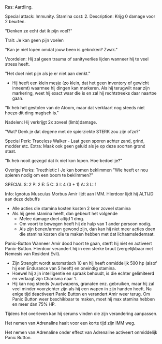 
Ras: Aardling.

Special attack: Immunity.
	Stamina cost: 2.
	Description: Krijg 0 damage voor 2 beurten.

"Denken ze echt dat ik pijn voel?"

Trait: Je kan geen pijn voelen

"Kan je niet lopen omdat jouw been is gebroken? Zwak."

Voordelen: Hij zal geen trauma of sanityverlies lijden wanneer hij te veel stress heeft.

"Het doet niet pijn als je er niet aan denkt."
- Hij heeft een klein mesje (zo klein, dat het geen inventory of gewicht inneemt) waarmee hij dingen kan markeren. Als hij terugwilt naar zijn markering, weet hij exact waar die is en zal hij rechtstreeks daar naartoe gaan.
 
"Ik heb het gestolen van de Atoom, maar dat verklaart nog steeds niet hoezo dit ding magisch is."

Nadelen: Hij verkrijgt 2x zoveel (limb)damage.

"Wat? Denk je dat degene met de spierziekte STERK zou zijn ofzo?"

Special Perk: Traceless Walker
	- Laat geen sporen achter zand, grind, modder etc.
	Extra: Maak ook geen geluid als je op deze soorten grond staat.

"Ik heb nooit gezegd dat ik niet kon lopen. Hoe bedoel je?"

Overige Perks:
	Treethletic I
		Je kan bomen beklimmen
			"Wie heeft er nou spieren nodig om een boom te beklimmen?"

SPECIAL
S: 2
P: 2
E: 5
C: 3
I: 4 (3 + 1)
A: 3
L: 1

Info:
Ignotus Musculus Morbus
Amir lijdt aan IMM. Hierdoor lijdt hij ALTIJD aan deze debuffs
-  Alle acties die stamina kosten kosten 2 keer zoveel stamina
- Als hij geen stamina heeft, dan gebeurt het volgende
	- Melee damage doet altijd 1 dmg.
	- Om voort te bewegen heeft hij de hulp van 1 ander persoon nodig. 
	- Als zijn benen/armen gewond zijn, dan kan hij niet meer acties doen die stamina kosten die te maken hebben met dat lichaamsledemaat.

Panic-Button
Wanneer Amir dood hoort te gaan, sterft hij niet en activeert Panic-Button. Hierdoor verandert hij in een sterke bruut (vergelijkbaar met Nemesis van Resident Evil). 
- Zijn Strenght wordt automatisch 10 en hij heeft onmiddelijk 500 hp (alsof hij een Endurance van 5 heeft) en oneindig stamina. 
- Hoewel hij zijn intelligentie en spraak behoudt, is die echter gelimiteerd en verlaagt zijn Charisma naar 1. 
- Hij kan nog steeds (vuur)wapens, granaten enz. gebruiken, maar  hij zal veel minder voorzichter zijn als hij een wapen in zijn handen heeft.
Na enige tijd deactiveert Panic Button en verandert Amir weer terug. Om Panic Button weer beschikbaar te maken, moet hij max stamina hebben en meer dan 75% HP.

Tijdens het overleven kan hij serums vinden die zijn verandering aanpassen.

Het nemen van Adrenaline haalt voor een korte tijd zijn IMM weg.

Het nemen van Adrenaline onder effect van Adrenaline activeert onmiddelijk Panic Button.
